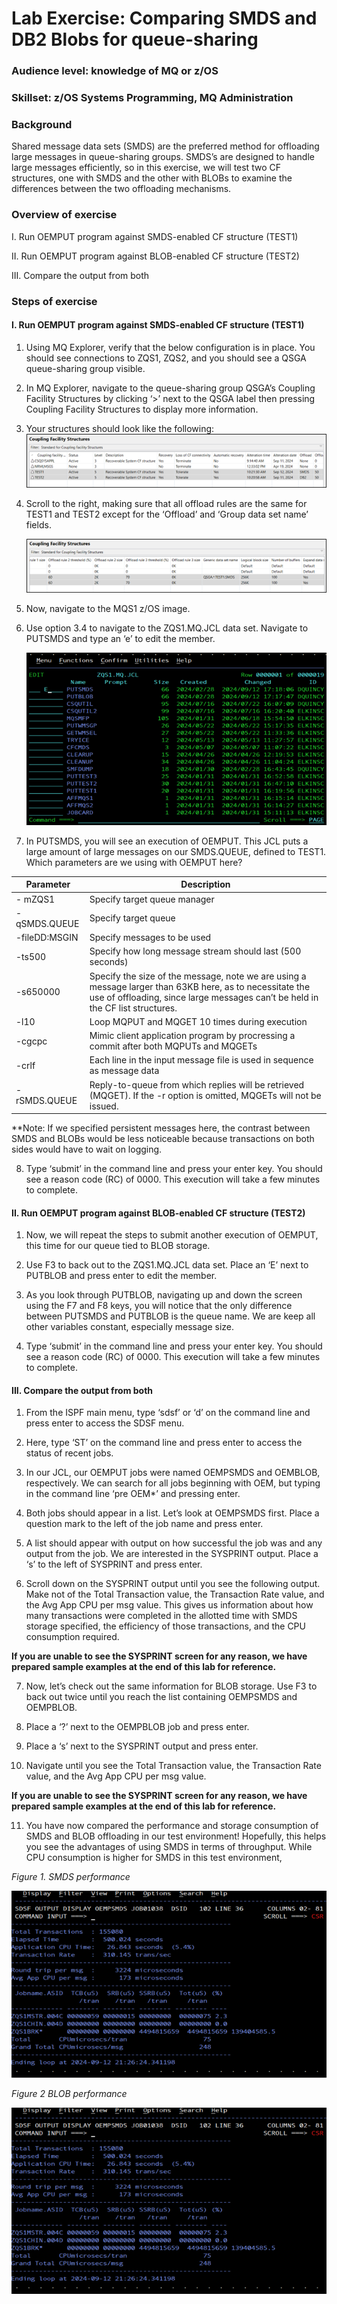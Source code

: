 # **Lab Exercise:** Comparing SMDS and DB2 Blobs for queue-sharing
### Audience level: knowledge of MQ or z/OS 
### Skillset: z/OS Systems Programming, MQ Administration

### Background 
Shared message data sets (SMDS) are the preferred method for offloading large messages in queue-sharing groups. SMDS’s are designed to handle large messages efficiently, so in this exercise, we will test two CF structures, one with SMDS and the other with BLOBs to examine the differences between the two offloading mechanisms.

### Overview of exercise

I.	Run OEMPUT program against SMDS-enabled CF structure (TEST1)

II.	Run OEMPUT program against BLOB-enabled CF structure (TEST2)

III.	Compare the output from both

### Steps of exercise

#### I. Run OEMPUT program against SMDS-enabled CF structure (TEST1)

1.	Using MQ Explorer, verify that the below configuration is in place. You should see connections to ZQS1, ZQS2, and you should see a QSGA queue-sharing group visible.

2.	In MQ Explorer, navigate to the queue-sharing group QSGA’s Coupling Facility Structures by clicking  ‘>’ next to the QSGA label then pressing Coupling Facility Structures to display more information.

3.	Your structures should look like the following:
    ![Picture of CF structures list from MQ Explorer](assets/Picture1.png "Picture of structure list from MQ Explorer")

4.	Scroll to the right, making sure that all offload rules are the same for TEST1 and TEST2 except for the ‘Offload’ and ‘Group data set name’ fields.

    ![Picture of CF structures list from MQ Explorer](assets/Picture2.png "Picture of structure list from MQ Explorer")

5.	Now, navigate to the MQS1 z/OS image.

6.	Use option 3.4 to navigate to the ZQS1.MQ.JCL data set. Navigate to PUTSMDS and type an ‘e’ to edit the member.

    ![Picture of ZQS1.MQ.JCL members](assets/Picture3.png "Picture of ZQS1.MQ.JCL members")

7.	 In PUTSMDS, you will see an execution of OEMPUT. This JCL puts a large amount of large messages on our SMDS.QUEUE, defined to TEST1.
Which parameters are we using with OEMPUT here?

| Parameter    | Description |
| -------- | ------- | 
| - mZQS1   | Specify target queue manager |
| -qSMDS.QUEUE | Specify target queue | 
| -fileDD:MSGIN | Specify messages to be used |
| -ts500 | Specify how long message stream should last (500 seconds) |
| -s650000 | Specify the size of the message, note we are using a message larger than 63KB here, as to necessitate the use of offloading, since large messages can’t be held in the CF list structures. |
| -l10 | Loop MQPUT and MQGET 10 times during execution |
| -cgcpc | Mimic client application program by procressing a commit after both MQPUTs and MQGETs |
| -crlf | Each line in the input message file is used in sequence as message data |
| -rSMDS.QUEUE | Reply-to-queue from which replies will be retrieved (MQGET). If the -r option is omitted, MQGETs will not be issued. |

**Note: If we specified persistent messages here, the contrast between SMDS and BLOBs would be less noticeable because transactions on both sides would have to wait on logging.

8.	Type ‘submit’ in the command line and press your enter key. You should see a reason code (RC) of 0000. This execution will take a few minutes to complete.

#### II. Run OEMPUT program against BLOB-enabled CF structure (TEST2) 

1.	Now, we will repeat the steps to submit another execution of OEMPUT, this time for our queue tied to BLOB storage. 

2.	Use F3 to back out to the ZQS1.MQ.JCL data set. Place an ‘E’ next to PUTBLOB and press enter to edit the member. 

3.	As you look through PUTBLOB, navigating up and down the screen using the F7 and F8 keys, you will notice that the only difference between PUTSMDS and PUTBLOB is the queue name. We are keep all other variables constant, especially message size.

4.	Type ‘submit’ in the command line and press your enter key. You should see a reason code (RC) of 0000. This execution will take a few minutes to complete. 
	
#### III. Compare the output from both

1.	From the ISPF main menu, type ‘sdsf’ or ‘d’ on the command line and press enter to access the SDSF menu. 

2.	Here, type ‘ST’ on the command line and press enter to access the status of recent jobs.

3.	In our JCL, our OEMPUT jobs were named OEMPSMDS and OEMBLOB, respectively. We can search for all jobs beginning with OEM, but typing in the command line ‘pre OEM*’ and pressing enter.

4.	Both jobs should appear in a list. Let’s look at OEMPSMDS first. Place a question mark to the left of the job name and press enter. 

5.	A list should appear with output on how successful the job was and any output from the job. We are interested in the SYSPRINT output. Place a ‘s’ to the left of SYSPRINT and press enter.

6.	Scroll down on the SYSPRINT output until you see the following output. Make not of the Total Transaction value, the Transaction Rate value, and the Avg App CPU per msg value. This gives us information about how many transactions were completed in the allotted time with SMDS storage specified, the efficiency of those transactions, and the CPU consumption required.

**If you are unable to see the SYSPRINT screen for any reason, we have prepared sample examples at the end of this lab for reference.**

7.	Now, let’s check out the same information for BLOB storage. Use F3 to back out twice until you reach the list containing OEMPSMDS and OEMPBLOB.

8.	Place a ‘?’ next to the OEMPBLOB job and press enter.

9.	Place a ‘s’ next to the SYSPRINT output and press enter.

10.	Navigate until you see the Total Transaction value, the Transaction Rate value, and the Avg App CPU per msg value.

**If you are unable to see the SYSPRINT screen for any reason, we have prepared sample examples at the end of this lab for reference.**

11.	You have now compared the performance and storage consumption of SMDS and BLOB offloading in our test environment! Hopefully, this helps you see the advantages of using SMDS in terms of throughput. While CPU consumption is higher for SMDS in this test environment, 
 
*Figure 1. SMDS performance*

![Picture of SMDS performance report](assets/Picture4.png "Picture of SMDS performance")

 
*Figure 2 BLOB performance*

![Picture of BLOB performance report](assets/Picture4.png "Picture of SMDS performance")

